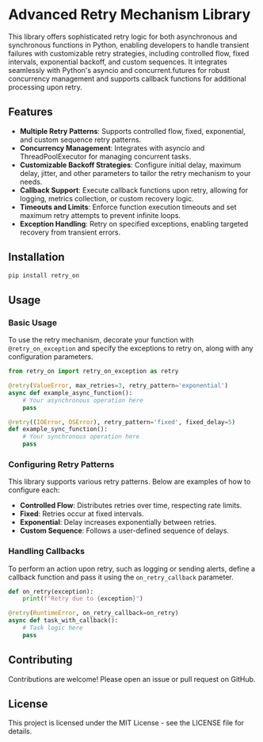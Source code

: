 # Advanced Retry Mechanism Library

This library offers sophisticated retry logic for both asynchronous and synchronous functions in Python, enabling developers to handle transient failures with customizable retry strategies, including controlled flow, fixed intervals, exponential backoff, and custom sequences. It integrates seamlessly with Python's asyncio and concurrent.futures for robust concurrency management and supports callback functions for additional processing upon retry.

## Features

- **Multiple Retry Patterns**: Supports controlled flow, fixed, exponential, and custom sequence retry patterns.
- **Concurrency Management**: Integrates with asyncio and ThreadPoolExecutor for managing concurrent tasks.
- **Customizable Backoff Strategies**: Configure initial delay, maximum delay, jitter, and other parameters to tailor the retry mechanism to your needs.
- **Callback Support**: Execute callback functions upon retry, allowing for logging, metrics collection, or custom recovery logic.
- **Timeouts and Limits**: Enforce function execution timeouts and set maximum retry attempts to prevent infinite loops.
- **Exception Handling**: Retry on specified exceptions, enabling targeted recovery from transient errors.

## Installation

```bash
pip install retry_on
```

## Usage

### Basic Usage

To use the retry mechanism, decorate your function with `@retry_on_exception` and specify the exceptions to retry on, along with any configuration parameters.

```python
from retry_on import retry_on_exception as retry

@retry(ValueError, max_retries=3, retry_pattern='exponential')
async def example_async_function():
    # Your asynchronous operation here
    pass

@retry((IOError, OSError), retry_pattern='fixed', fixed_delay=5)
def example_sync_function():
    # Your synchronous operation here
    pass
```

### Configuring Retry Patterns

This library supports various retry patterns. Below are examples of how to configure each:

- **Controlled Flow**: Distributes retries over time, respecting rate limits.
- **Fixed**: Retries occur at fixed intervals.
- **Exponential**: Delay increases exponentially between retries.
- **Custom Sequence**: Follows a user-defined sequence of delays.

### Handling Callbacks

To perform an action upon retry, such as logging or sending alerts, define a callback function and pass it using the `on_retry_callback` parameter.

```python
def on_retry(exception):
    print(f"Retry due to {exception}")

@retry(RuntimeError, on_retry_callback=on_retry)
async def task_with_callback():
    # Task logic here
    pass
```

## Contributing

Contributions are welcome! Please open an issue or pull request on GitHub.

## License

This project is licensed under the MIT License - see the LICENSE file for details.